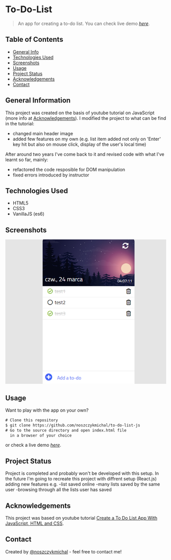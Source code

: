 # To-Do-List 
> An app for creating a to-do list.
> You can check live demo [_here_](https://noszczykmichal.github.io/to-do-list/index.html).

## Table of Contents
* [General Info](#general-information)
* [Technologies Used](#technologies-used)
* [Screenshots](#screenshots)
* [Usage](#usage)
* [Project Status](#project-status)
* [Acknowledgements](#acknowledgements)
* [Contact](#contact)


## General Information
  This project was created on the basis of youtube tutorial on JavaScript (more info at [Acknowledgements](#acknowledgements)). 
  I modified the project to what can be find in the tutorial:
  - changed main header image
  - added few features on my own (e.g. list item added not only on 'Enter' key hit but also on mouse click, display of the user's local time)  

  After around two years I've come back to it and revised code with what I've learnt so far, mainly:
  - refactored the code resposible for DOM manipulation
  - fixed errors introduced by instructor 


## Technologies Used
- HTML5
- CSS3
- VanillaJS (es6)


## Screenshots
![Example screenshot](./img/screenshot.PNG)


## Usage
Want to play with the app on your own?
```
# Clone this repository
$ git clone https://github.com/noszczykmichal/to-do-list-js
# Go to the source directory and open index.html file 
  in a browser of your choice
```
or check a live demo [_here_](https://noszczykmichal.github.io/to-do-list/index.html).

## Project Status
Project is completed and probably won't be developed with this setup. In the future I'm going to recreate this project with diffrent setup (React.js) adding new features e.g. 
-list saved online 
-many lists saved by the same user
-browsing through all the lists user has saved 


## Acknowledgements
This project was based on youtube tutorial [Create a To Do List App With JavaScript, HTML and CSS](https://www.youtube.com/watch?v=b8sUhU_eq3g).


## Contact
Created by [@noszczykmichal](https://noszczykmichal.github.io/portfolio/index.html#contact) - feel free to contact me!


